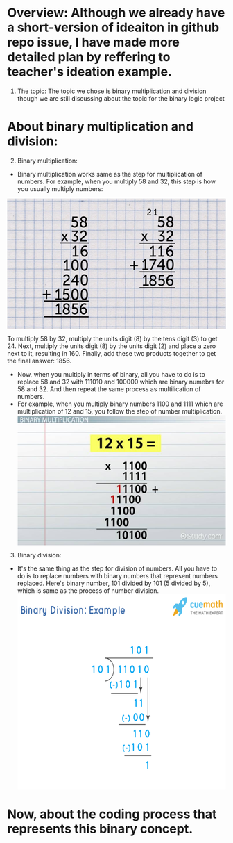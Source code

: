 # Overview: Although we already have a short-version of ideaiton in github repo issue, I have made more detailed plan by reffering to teacher's ideation example. 
1. The topic: The topic we chose is binary multiplication and division though we are still discussing about the topic for the binary logic project

# About binary multiplication and division:
2. Binary multiplication:
- Binary multiplication works same as the step for multiplication of numbers. For example, when you multiply 58 and 32, this step is how you usually multiply numbers:

<img src="https://github.com/wl0503/wl0503/blob/main/images/binary_multiplication_example.jpg?raw=true" width="600" height="300" style="margin:auto;display:block">

 To multiply 58 by 32, multiply the units digit (8) by the tens digit (3) to get 24. Next, multiply the units digit (8) by the units digit (2) and place a zero next to it, resulting in 160. Finally, add these two products together to get the final answer: 1856. 
- Now, when you multiply in terms of binary, all you have to do is to replace 58 and 32 with 111010 and 100000 which are binary numebrs for 58 and 32. And then repeat the same process as multilication of numbers. 
- For example, when you multiply binary numbers 1100 and 1111 which are multiplication of 12 and 15, you follow the step of number multiplication. <img src="https://github.com/wl0503/wl0503/blob/main/images/binary_example_2.jpg?raw=true" width="600" height="300" style="margin:auto;display:block">

3. Binary division: 
- It's the same thing as the step for division of numbers. All you have to do is to replace numbers with binary numbers that represent numbers replaced. Here's binary number, 101 divided by 101 (5 divided by 5), which is same as the process of number division. <img src="https://github.com/wl0503/wl0503/blob/main/images/binary_example_3.png?raw=true" width="600" height="450" style="margin:auto;display:block">

# Now, about the coding process that represents this binary concept. 